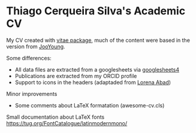 
# Thiago Cerqueira Silva's Academic CV

My CV created with [vitae package](https://github.com/mitchelloharawild/vitae/), much of the content were based in the version from [JooYoung](https://github.com/jooyoungseo/jy_CV).

Some differences:

- All data files are extracted from a googlesheets via [googlesheets4](https://googlesheets4.tidyverse.org/)
- Publications are extracted from my ORCID profile
- Support to icons in the headers (adaptaded from [Lorena Abad](https://github.com/loreabad6/R-CV))


Minor improvements
- Some comments about LaTeX formatation (awesome-cv.cls)

Small documentation about LaTeX fonts https://tug.org/FontCatalogue/latinmodernmono/


